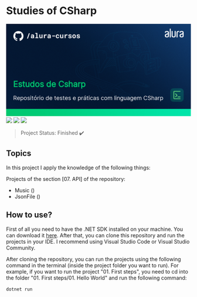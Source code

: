 # Studies of CSharp

<img src="/Imagens/thumbnail-Estudos-de-Csharp.png" alt="CSharp"/>
<img src="https://img.shields.io/badge/dotnet_version-7.0.305-green">
<img src="https://img.shields.io/badge/Project_section-Files-blue">
<img src="https://img.shields.io/badge/Language-English-red">

> Project Status: Finished :heavy_check_mark:

## Topics

In this project I apply the knowledge of the following things: 

Projects of the section [07. API] of the repository:
- Music ()
- JsonFile ()


## How to use?

First of all you need to have the .NET SDK installed on your machine. You can download it <a href="https://dotnet.microsoft.com/download/dotnet/5.0">here</a>. After that, you can clone this repository and run the projects in your IDE. I recommend using Visual Studio Code or Visual Studio Community.

After cloning the repository, you can run the projects using the following command in the terminal (inside the project folder you want to run). For example, if you want to run the project "01. First steps", you need to cd into the folder "01. First steps/01. Hello World" and run the following command:

```bash
dotnet run
```
